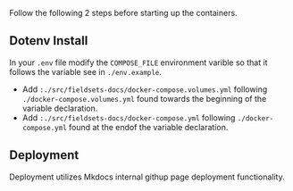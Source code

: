 Follow the following 2 steps before starting up the containers.

## Dotenv Install
In your `.env` file modify the `COMPOSE_FILE` environment varible so that it follows the variable see in `./env.example`.

- Add `:./src/fieldsets-docs/docker-compose.volumes.yml` following `./docker-compose.volumes.yml` found towards the beginning of the variable declaration.
- Add `:./src/fieldsets-docs/docker-compose.yml` following `./docker-compose.yml` found at the endof the variable declaration.

## Deployment

Deployment utilizes Mkdocs internal githup page deployment functionality.